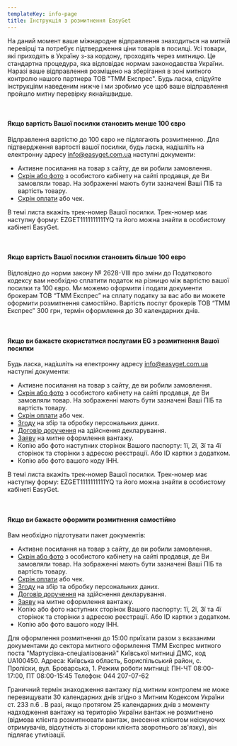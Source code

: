```yaml
---
templateKey: info-page
title: Інструкція з розмитнення EasyGet
---
```

На даний момент ваше міжнародне відправлення знаходиться на митній перевірці та потребує підтвердження ціни товарів в посилці. Усі товари, які приходять в Україну з-за кордону, проходять через митницю. Це стандартна процедура, яка відповідає нормам законодавства України. Наразі ваше відправлення розміщено на зберігання в зоні митного контролю нашого партнера ТОВ "ТММ Експрес". Будь ласка, слідуйте інструкціям наведеним нижче і ми зробимо усе щоб ваше відправлення пройшло митну перевірку якнайшвидше.

​

#### Якщо вартість Вашої посилки становить менше 100 євро

Відправлення вартістю до 100 євро не підлягають розмитненню. Для підтвердження вартості вашої посилки, будь ласка, надішліть на електронну адресу info@easyget.com.ua  наступні документи:

* Активне посилання на товар з сайту, де ви робили замовлення.
* [Скрін або фото](https://drive.google.com/file/d/1OFocHYoqb1wHee-QX8SJmxowRBX0EjG0/view?usp=sharing) з особистого кабінету на сайті продавця, де Ви замовляли товар. На зображенні мають бути зазначені Ваші ПІБ та вартість товару.
* [Скрін оплати](https://drive.google.com/file/d/1zmPfVyzoYkrBUIYF155tTjWM1-tyieCc/view?usp=sharing) або чек.

В темі листа вкажіть трек-номер Вашої посилки. Трек-номер має наступну форму: EZGET1111111111YQ та його можна знайти в особистому кабінеті EasyGet.

​

#### Якщо вартість Вашої посилки становить більше 100 евро

Відповідно до норми закону № 2628-VIII про зміни до Податкового кодексу вам необхідно сплатити податок на різницю між вартістю вашої посилки та 100 євро. Ми можемо оформити і подати документи брокерам ТОВ “ТММ Експрес” на сплату податку за вас або ви можете оформити розмитнення самостійно. Вартість послуг брокерів ТОВ “ТММ Експрес” 300 грн, термін оформлення до 30 календарних днів.

​

#### Якщо ви бажаєте скористатися послугами EG з розмитнення Вашої посилки

Будь ласка, надішліть на електронну адресу info@easyget.com.ua  наступні документи:

* Активне посилання на товар з сайту, де ви робили замовлення.
* [Скрін або фото](https://drive.google.com/file/d/1OFocHYoqb1wHee-QX8SJmxowRBX0EjG0/view?usp=sharing) з особистого кабінету на сайті продавця, де Ви замовляли товар. На зображенні мають бути зазначені Ваші ПІБ та вартість товару.
* [Скрін оплати](https://drive.google.com/file/d/1zmPfVyzoYkrBUIYF155tTjWM1-tyieCc/view?usp=sharing) або чек.
* [Згоду](https://drive.google.com/file/d/1ecfJqQEM3OcwWJvbOOL4oakie3br62ON/view?usp=sharing) на збір та обробку персональних даних.
* [Договір доручення](https://drive.google.com/file/d/1JDsqrNG3LXksE7xvuJRMc0LUmeBcFhvn/view?usp=sharing) на здійснення декларування.
* [Заяву](https://drive.google.com/file/d/1mxKs6TeoqwmRJY8CVaUDU2V0Z7BjcQzG/view?usp=sharing) на митне оформлення вантажу.
* Копію або фото наступних сторінок Вашого паспорту: 1ї, 2ї, 3ї та 4ї сторінок та сторінки з адресою реєстрації. Або ID картки з додатком.
* Копію або фото вашого коду ІНН.

В темі листа вкажіть трек-номер Вашої посилки. Трек-номер має наступну форму: EZGET1111111111YQ та його можна знайти в особистому кабінеті EasyGet.

​

#### Якщо ви бажаєте оформити розмитнення самостійно

Вам необхідно підготувати пакет документів: 

* Активне посилання на товар з сайту, де ви робили замовлення.
* [Скрін або фото](https://drive.google.com/file/d/1OFocHYoqb1wHee-QX8SJmxowRBX0EjG0/view?usp=sharing) з особистого кабінету на сайті продавця, де Ви замовляли товар. На зображенні мають бути зазначені Ваші ПІБ та вартість товару.
* [Скрін оплати](https://drive.google.com/file/d/1zmPfVyzoYkrBUIYF155tTjWM1-tyieCc/view?usp=sharing) або чек.
* [Згоду](https://drive.google.com/file/d/1ecfJqQEM3OcwWJvbOOL4oakie3br62ON/view?usp=sharing) на збір та обробку персональних даних.
* [Договір доручення](https://drive.google.com/file/d/1JDsqrNG3LXksE7xvuJRMc0LUmeBcFhvn/view?usp=sharing) на здійснення декларування.
* [Заяву](https://drive.google.com/file/d/1mxKs6TeoqwmRJY8CVaUDU2V0Z7BjcQzG/view?usp=sharing) на митне оформлення вантажу.
* Копію або фото наступних сторінок Вашого паспорту: 1ї, 2ї, 3ї та 4ї сторінок та сторінки з адресою реєстрації. Або ID картки з додатком.
* Копію або фото вашого коду ІНН.

Для оформлення розмитнення до 15:00 приїхати разом з вказаними документами до сектора митного оформлення ТММ Експрес митного поста "Мартусівка-спеціалізований" Київської митниці ДМС, код UA100450.
Адреса: Київська область, Бориспільський район, с. Проліски, вул. Броварська, 1.
Режим роботи митниці: ПН-ЧТ 08:00-17:00, ПТ 08:00-15:45
Телефон: 044 207-07-62



Граничний термін знаходження вантажу під митним контролем не може перевищувати 30 календарних днів згідно з Митним Кодексом України ст. 233 п.6 . В разі, якщо  протягом 25 календарних днів з моменту надходження вантажу на територію України вантаж не розмитнено (відмова клієнта розмитнювати вантаж, внесення клієнтом неіснуючих отримувачів, відсутність зі сторони клієнта зворотнього зв'язку), він підлягає утилізації.